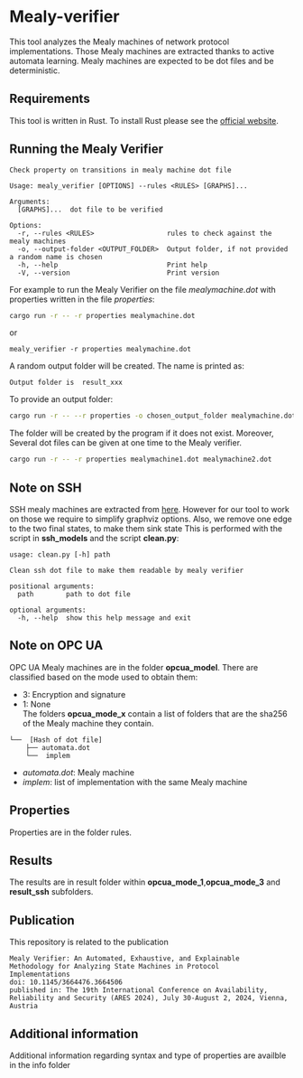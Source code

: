 # Mealy-verifier

This tool analyzes the Mealy machines of network protocol implementations.
Those Mealy machines are extracted thanks to active automata learning.
Mealy machines are expected to be dot files and be deterministic.


## Requirements

This tool is written in Rust. To install Rust please see the [official website](https://www.rust-lang.org/tools/install).

## Running the Mealy Verifier

```
Check property on transitions in mealy machine dot file

Usage: mealy_verifier [OPTIONS] --rules <RULES> [GRAPHS]...

Arguments:
  [GRAPHS]...  dot file to be verified

Options:
  -r, --rules <RULES>                  rules to check against the mealy machines
  -o, --output-folder <OUTPUT_FOLDER>  Output folder, if not provided a random name is chosen
  -h, --help                           Print help
  -V, --version                        Print version
```
For example to run the Mealy Verifier on the file *mealymachine.dot* with properties written in the file *properties*:
```sh
cargo run -r -- -r properties mealymachine.dot
```
or
```
mealy_verifier -r properties mealymachine.dot
```
A random output folder will be created. The name is printed as:
 ```
 Output folder is  result_xxx
```
To provide an output folder:
```sh
cargo run -r -- --r properties -o chosen_output_folder mealymachine.dot
```
The folder will be created by the program if it does not exist.
Moreover, Several dot files can be given at one time to the Mealy verifier.
```sh
cargo run -r -- -r properties mealymachine1.dot mealymachine2.dot
```

## Note on SSH
SSH mealy machines are extracted from [here](https://gitlab.science.ru.nl/pfiteraubrostean/Learning-SSH-Paper).
However for our tool to work on those we require to simplify graphviz options.
Also, we remove one edge to the two final states, to make them sink state
This is performed with the script in **ssh_models** and the script **clean.py**:
```
usage: clean.py [-h] path

Clean ssh dot file to make them readable by mealy verifier

positional arguments:
  path        path to dot file

optional arguments:
  -h, --help  show this help message and exit
```

## Note on OPC UA
OPC UA Mealy machines are in the folder **opcua_model**.  There are classified based on the mode used to obtain them:
- 3: Encryption and signature   
- 1: None  
The folders **opcua_mode_x** contain a list of folders that are the sha256 of the Mealy machine they contain.

```
└──  [Hash of dot file]
    ├── automata.dot
    └──  implem
```
- *automata.dot*: Mealy machine   
- *implem*: list of implementation with the same Mealy machine

## Properties
Properties are in the folder rules.

## Results
The results are in result folder within **opcua_mode_1**,**opcua_mode_3** and **result_ssh** subfolders.

## Publication
This repository is related to the publication
```
Mealy Verifier: An Automated, Exhaustive, and Explainable
Methodology for Analyzing State Machines in Protocol
Implementations
doi: 10.1145/3664476.3664506
published in: The 19th International Conference on Availability, Reliability and Security (ARES 2024), July 30-August 2, 2024, Vienna, Austria
```

## Additional information

Additional information regarding syntax and type of properties are availble in the info folder